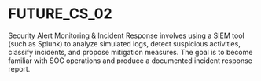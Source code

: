 # FUTURE_CS_02
Security Alert Monitoring &amp; Incident Response involves using a SIEM tool (such as Splunk) to analyze simulated logs, detect suspicious activities, classify incidents, and propose mitigation measures. The goal is to become familiar with SOC operations and produce a documented incident response report.
